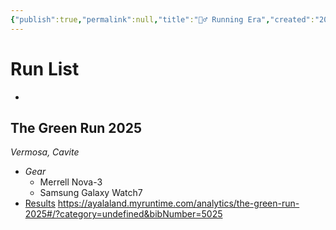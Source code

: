 ```yaml
---
{"publish":true,"permalink":null,"title":"🏃‍♂️ Running Era","created":"2025-09-07","modified":"2025-09-08 00:54:08","published":null,"tags":["#Health","#Hobby"],"cssclasses":null,"draft":false,"comments":false,"description":null,"date":"2025-09-08 00:53:59","date_created":null,"aliases":null}
---
```


# Run List 
- 
## **The Green Run 2025** 
*Vermosa, Cavite*
- *Gear*
	- Merrell Nova-3
	- Samsung Galaxy Watch7
- [Results](https://ayalaland.myruntime.com/analytics/the-green-run-2025#/?category=undefined&bibNumber=5025)
https://ayalaland.myruntime.com/analytics/the-green-run-2025#/?category=undefined&bibNumber=5025

<center><div class="iframe-container iframe-container-for-wxh-500x350 strava-embed-placeholder" style="-webkit-overflow-scrolling: touch; overflow: auto;" data-embed-type="activity" data-embed-id="14946444880" data-style="standard" data-from-embed="false"></div><script src="https://strava-embeds.com/embed.js">

 <iframe src="https://strava-embeds.com/embed.js"> <p style="font-size: 110%;"><em><strong>IFRAME: </strong> There is iframe content being displayed here but your browser version does not support iframes.</em> Please update your browser to its most recent version and try again.</p> 
 </iframe>


